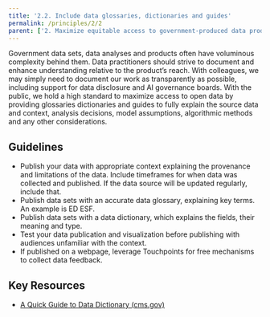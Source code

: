 ```yaml
---
title: '2.2. Include data glossaries, dictionaries and guides'
permalink: /principles/2/2
parent: ['2. Maximize equitable access to government-produced data products', '/principles/2']
---
```

Government data sets, data analyses and products often have voluminous complexity behind them. Data practitioners should strive to document and enhance understanding relative to the product’s reach. With colleagues, we may simply need to document our work as transparently as possible, including support for data disclosure and AI governance boards. With the public, we hold a high standard to maximize access to open data by providing glossaries dictionaries and guides to fully explain the source data and context, analysis decisions, model assumptions, algorithmic methods and any other considerations. 

## Guidelines
- Publish your data with appropriate context explaining the provenance and limitations of the data. Include timeframes for when data was collected and published. If the data source will be updated regularly, include that.
- Publish data sets with an accurate data glossary, explaining key terms. An example is ED ESF.
- Publish data sets with a data dictionary, which explains the fields, their meaning and type.
- Test your data publication and visualization before publishing with audiences unfamiliar with the context.
- If published on a webpage, leverage Touchpoints for free mechanisms to collect data feedback.

## Key Resources
- [A Quick Guide to Data Dictionary (cms.gov)](https://www.cms.gov/files/document/data-dictionary-quick-reference-guide.pdf)

